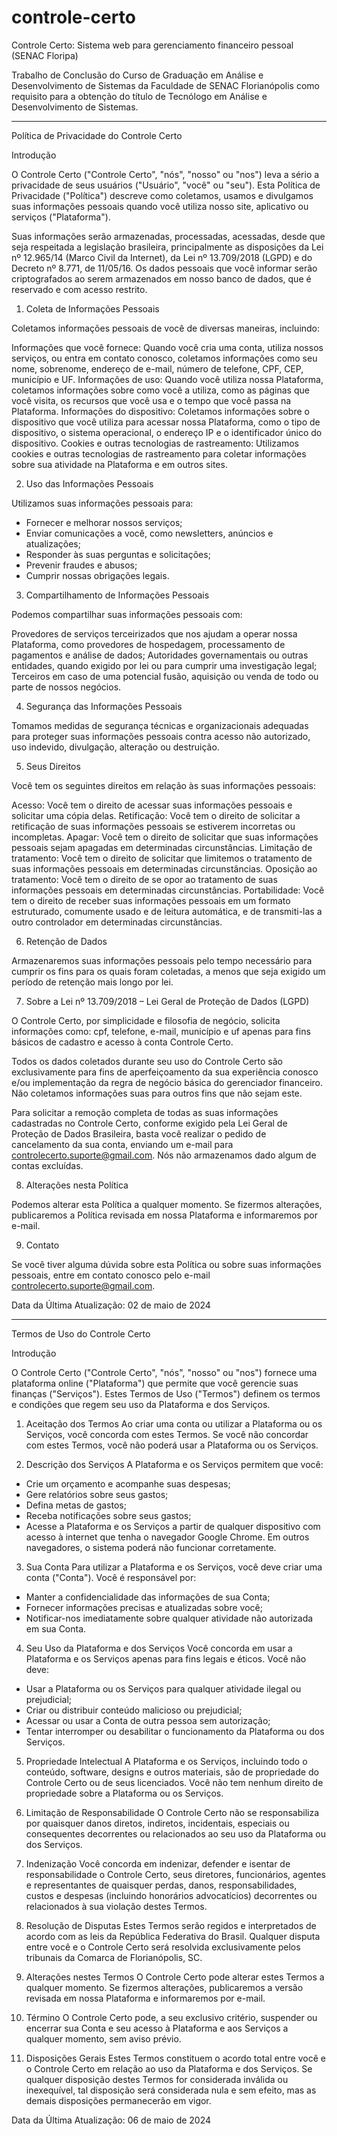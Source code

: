 # controle-certo
Controle Certo: Sistema web para gerenciamento financeiro pessoal (SENAC Floripa)

Trabalho de Conclusão do Curso de Graduação em Análise e Desenvolvimento de Sistemas da Faculdade de SENAC Florianópolis como requisito para a obtenção do título de Tecnólogo em Análise e Desenvolvimento de Sistemas.

_____________________________________________________
Política de Privacidade do Controle Certo

Introdução

O Controle Certo ("Controle Certo", "nós", "nosso" ou "nos") leva a sério a privacidade de seus usuários ("Usuário", "você" ou "seu"). Esta Política de Privacidade ("Política") descreve como coletamos, usamos e divulgamos suas informações pessoais quando você utiliza nosso site, aplicativo ou serviços ("Plataforma").

Suas informações serão armazenadas, processadas, acessadas, desde que seja respeitada a legislação brasileira, principalmente as disposições da Lei nº 12.965/14 (Marco Civil da Internet), da Lei nº 13.709/2018 (LGPD) e do Decreto nº 8.771, de 11/05/16. Os dados pessoais que você informar serão criptografados ao serem armazenados em nosso banco de dados, que é reservado e com acesso restrito.

1. Coleta de Informações Pessoais

Coletamos informações pessoais de você de diversas maneiras, incluindo:

Informações que você fornece: Quando você cria uma conta, utiliza nossos serviços, ou entra em contato conosco, coletamos informações como seu nome, sobrenome, endereço de e-mail, número de telefone, CPF, CEP, município e UF.
Informações de uso: Quando você utiliza nossa Plataforma, coletamos informações sobre como você a utiliza, como as páginas que você visita, os recursos que você usa e o tempo que você passa na Plataforma.
Informações do dispositivo: Coletamos informações sobre o dispositivo que você utiliza para acessar nossa Plataforma, como o tipo de dispositivo, o sistema operacional, o endereço IP e o identificador único do dispositivo.
Cookies e outras tecnologias de rastreamento: Utilizamos cookies e outras tecnologias de rastreamento para coletar informações sobre sua atividade na Plataforma e em outros sites.

2. Uso das Informações Pessoais

Utilizamos suas informações pessoais para:

- Fornecer e melhorar nossos serviços;
- Enviar comunicações a você, como newsletters, anúncios e atualizações;
- Responder às suas perguntas e solicitações;
- Prevenir fraudes e abusos;
- Cumprir nossas obrigações legais.

3. Compartilhamento de Informações Pessoais

Podemos compartilhar suas informações pessoais com:

Provedores de serviços terceirizados que nos ajudam a operar nossa Plataforma, como provedores de hospedagem, processamento de pagamentos e análise de dados;
Autoridades governamentais ou outras entidades, quando exigido por lei ou para cumprir uma investigação legal;
Terceiros em caso de uma potencial fusão, aquisição ou venda de todo ou parte de nossos negócios.

4. Segurança das Informações Pessoais

Tomamos medidas de segurança técnicas e organizacionais adequadas para proteger suas informações pessoais contra acesso não autorizado, uso indevido, divulgação, alteração ou destruição.

5. Seus Direitos

Você tem os seguintes direitos em relação às suas informações pessoais:

Acesso: Você tem o direito de acessar suas informações pessoais e solicitar uma cópia delas.
Retificação: Você tem o direito de solicitar a retificação de suas informações pessoais se estiverem incorretas ou incompletas.
Apagar: Você tem o direito de solicitar que suas informações pessoais sejam apagadas em determinadas circunstâncias.
Limitação de tratamento: Você tem o direito de solicitar que limitemos o tratamento de suas informações pessoais em determinadas circunstâncias.
Oposição ao tratamento: Você tem o direito de se opor ao tratamento de suas informações pessoais em determinadas circunstâncias.
Portabilidade: Você tem o direito de receber suas informações pessoais em um formato estruturado, comumente usado e de leitura automática, e de transmiti-las a outro controlador em determinadas circunstâncias.

6. Retenção de Dados

Armazenaremos suas informações pessoais pelo tempo necessário para cumprir os fins para os quais foram coletadas, a menos que seja exigido um período de retenção mais longo por lei.

7. Sobre a Lei nº 13.709/2018 – Lei Geral de Proteção de Dados (LGPD)
   
O Controle Certo, por simplicidade e filosofia de negócio, solicita informações como: cpf, telefone, e-mail, município e uf apenas para fins básicos de cadastro e acesso à conta Controle Certo.

Todos os dados coletados durante seu uso do Controle Certo são exclusivamente para fins de aperfeiçoamento da sua experiência conosco e/ou implementação da regra de negócio básica do gerenciador financeiro. Não coletamos informações suas para outros fins que não sejam este.

Para solicitar a remoção completa de todas as suas informações cadastradas no Controle Certo, conforme exigido pela Lei Geral de Proteção de Dados Brasileira, basta você realizar o pedido de cancelamento da sua conta, enviando um e-mail para controlecerto.suporte@gmail.com. Nós não armazenamos dado algum de contas excluídas.

8. Alterações nesta Política

Podemos alterar esta Política a qualquer momento. Se fizermos alterações, publicaremos a Política revisada em nossa Plataforma e informaremos por e-mail.

9. Contato

Se você tiver alguma dúvida sobre esta Política ou sobre suas informações pessoais, entre em contato conosco pelo e-mail controlecerto.suporte@gmail.com.

Data da Última Atualização: 02 de maio de 2024
______________________________________________________________________

Termos de Uso do Controle Certo

Introdução

O Controle Certo ("Controle Certo", "nós", "nosso" ou "nos") fornece uma plataforma online ("Plataforma") que permite que você gerencie suas finanças ("Serviços"). Estes Termos de Uso ("Termos") definem os termos e condições que regem seu uso da Plataforma e dos Serviços.

1. Aceitação dos Termos
Ao criar uma conta ou utilizar a Plataforma ou os Serviços, você concorda com estes Termos. Se você não concordar com estes Termos, você não poderá usar a Plataforma ou os Serviços.

2. Descrição dos Serviços
A Plataforma e os Serviços permitem que você:
-	Crie um orçamento e acompanhe suas despesas;
-	Gere relatórios sobre seus gastos;
-	Defina metas de gastos;
-	Receba notificações sobre seus gastos;
-	Acesse a Plataforma e os Serviços a partir de qualquer dispositivo com acesso à internet que tenha o navegador Google Chrome. Em outros navegadores, o sistema poderá não funcionar corretamente.

3. Sua Conta
Para utilizar a Plataforma e os Serviços, você deve criar uma conta ("Conta"). Você é responsável por:
-	Manter a confidencialidade das informações de sua Conta;
-	Fornecer informações precisas e atualizadas sobre você;
-	Notificar-nos imediatamente sobre qualquer atividade não autorizada em sua Conta.

4. Seu Uso da Plataforma e dos Serviços
Você concorda em usar a Plataforma e os Serviços apenas para fins legais e éticos. Você não deve:
-	Usar a Plataforma ou os Serviços para qualquer atividade ilegal ou prejudicial;
-	Criar ou distribuir conteúdo malicioso ou prejudicial;
-	Acessar ou usar a Conta de outra pessoa sem autorização;
-	Tentar interromper ou desabilitar o funcionamento da Plataforma ou dos Serviços.

5. Propriedade Intelectual
A Plataforma e os Serviços, incluindo todo o conteúdo, software, designs e outros materiais, são de propriedade do Controle Certo ou de seus licenciados. Você não tem nenhum direito de propriedade sobre a Plataforma ou os Serviços.

6. Limitação de Responsabilidade
O Controle Certo não se responsabiliza por quaisquer danos diretos, indiretos, incidentais, especiais ou consequentes decorrentes ou relacionados ao seu uso da Plataforma ou dos Serviços.

7. Indenização
Você concorda em indenizar, defender e isentar de responsabilidade o Controle Certo, seus diretores, funcionários, agentes e representantes de quaisquer perdas, danos, responsabilidades, custos e despesas (incluindo honorários advocatícios) decorrentes ou relacionados à sua violação destes Termos.

8. Resolução de Disputas
Estes Termos serão regidos e interpretados de acordo com as leis da República Federativa do Brasil. Qualquer disputa entre você e o Controle Certo será resolvida exclusivamente pelos tribunais da Comarca de Florianópolis, SC.

9. Alterações nestes Termos
O Controle Certo pode alterar estes Termos a qualquer momento. Se fizermos alterações, publicaremos a versão revisada em nossa Plataforma e informaremos por e-mail.

10. Término
O Controle Certo pode, a seu exclusivo critério, suspender ou encerrar sua Conta e seu acesso à Plataforma e aos Serviços a qualquer momento, sem aviso prévio.

11. Disposições Gerais
Estes Termos constituem o acordo total entre você e o Controle Certo em relação ao uso da Plataforma e dos Serviços. Se qualquer disposição destes Termos for considerada inválida ou inexequível, tal disposição será considerada nula e sem efeito, mas as demais disposições permanecerão em vigor.

Data da Última Atualização: 06 de maio de 2024
